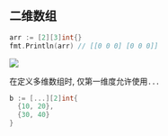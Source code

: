 ## 二维数组



```go
arr := [2][3]int{}
fmt.Println(arr) // [[0 0 0] [0 0 0]]

```

![](https://ws1.sinaimg.cn/large/006tNc79ly1g20x6h9hqdj315c0hw41z.jpg)



在定义多维数组时, 仅第一维度允许使用`...`

```go
b := [...][2]int{
  {10, 20},
  {30, 40}
}

```


















